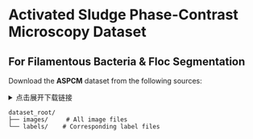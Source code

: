 # Activated Sludge Phase-Contrast Microscopy Dataset
## For Filamentous Bacteria & Floc Segmentation​​
Download the **ASPCM** dataset from the following sources:
<details>
<summary>点击展开下载链接</summary>

- **Google Drive**: [下载链接](https://drive.google.com/your_link_here)
- **Baidu Disk**: [下载链接](https://pan.baidu.com/your_link_here) (提取码: `a410`)
</details>

```
dataset_root/
├── images/     # All image files
└── labels/    # Corresponding label files
```
